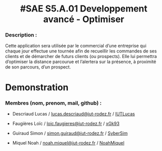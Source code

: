 <h1 align="center">#SAE S5.A.01 Developpement avancé - Optimiser</h1>



### Description :

Cette application sera utilisée par le commercial d’une entreprise qui chaque jour effectue une tournée
afin de recueillir les commandes de ses clients et de démarcher de futurs clients (ou prospects). Elle lui
permettra d’optimiser la distance parcourue et l’alertera sur la présence, à proximité de son parcours,
d’un prospect.

# Demonstration


### Membres (nom, prenom, mail, github) :

- Descriaud Lucas / lucas.descriaud@iut-rodez.fr / [IUTLucas](https://github.com/IUTLucas)

- Faugières Loïc / loic.faugieres@iut-rodez.fr / [xGk93](https://github.com/xGk93) 

- Guiraud Simon / simon.guiraud@iut-rodez.fr / [SyberSim](https://github.com/SyberSim) 

- Miquel Noah / noah.miquel@iut-rodez.fr / [NoahMiquel](https://github.com/NoahMiquel) 
